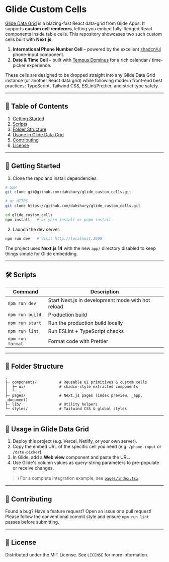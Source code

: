 # Glide Custom Cells

[Glide Data Grid](https://github.com/glideapps/glide-data-grid) is a blazing-fast React data-grid from Glide Apps. It supports **custom cell renderers**, letting you embed fully-fledged React components inside table cells. This repository showcases two such custom cells built with **Next.js**:

1. **International Phone Number Cell** – powered by the excellent [shadcn/ui](https://ui.shadcn.com/) phone-input component.
2. **Date & Time Cell** – built with [Tempus Dominus](https://github.com/tempusdominus/tempusdominus) for a rich calendar / time-picker experience.

These cells are designed to be dropped straight into any Glide Data Grid instance (or another React data grid) while following modern front-end best practices: TypeScript, Tailwind CSS, ESLint/Prettier, and strict type safety.

---

## 📑 Table of Contents
1. [Getting Started](#-getting-started)
2. [Scripts](#-scripts)
3. [Folder Structure](#-folder-structure)
4. [Usage in Glide Data Grid](#-usage-in-glide-data-grid)
5. [Contributing](#-contributing)
6. [License](#-license)

---

## 🚀 Getting Started

1. Clone the repo and install dependencies:

```bash
# SSH
git clone git@github.com:dahshury/glide_custom_cells.git

# or HTTPS
git clone https://github.com/dahshury/glide_custom_cells.git

cd glide_custom_cells
npm install   # or yarn install or pnpm install
```

2. Launch the dev server:

```bash
npm run dev   # Visit http://localhost:3000
```

The project uses **Next.js 14** with the new `app/` directory disabled to keep things simple for Glide embedding.

---

## 🛠 Scripts
| Command | Description |
|---------|-------------|
| `npm run dev` | Start Next.js in development mode with hot reload |
| `npm run build` | Production build |
| `npm run start` | Run the production build locally |
| `npm run lint` | Run ESLint + TypeScript checks |
| `npm run format` | Format code with Prettier |

---

## 📂 Folder Structure
```
.
├─ components/          # Reusable UI primitives & custom cells
│  ├─ ui/               # shadcn-style extracted components
│  └─ …
├─ pages/               # Next.js pages (index preview, _app, _document)
├─ lib/                 # Utility helpers
└─ styles/              # Tailwind CSS & global styles
```

---

## 🔌 Usage in Glide Data Grid
1. Deploy this project (e.g. Vercel, Netlify, or your own server).
2. Copy the embed URL of the specific cell you need (e.g. `/phone-input` or `/date-picker`).
3. In Glide, add a **Web view** component and paste the URL.
4. Use Glide's column values as query-string parameters to pre-populate or receive changes.

> ℹ️ For a complete integration example, see [`pages/index.tsx`](pages/index.tsx).

---

## 🤝 Contributing
Found a bug? Have a feature request? Open an issue or a pull request! Please follow the conventional commit style and ensure `npm run lint` passes before submitting.

---

## 📝 License

Distributed under the MIT License. See `LICENSE` for more information.
